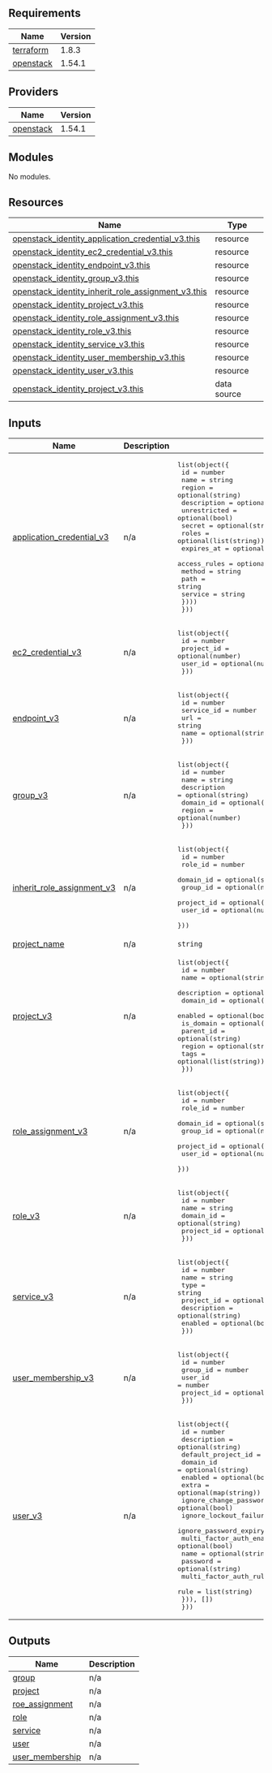 ## Requirements

| Name | Version |
|------|---------|
| <a name="requirement_terraform"></a> [terraform](#requirement\_terraform) | 1.8.3 |
| <a name="requirement_openstack"></a> [openstack](#requirement\_openstack) | 1.54.1 |

## Providers

| Name | Version |
|------|---------|
| <a name="provider_openstack"></a> [openstack](#provider\_openstack) | 1.54.1 |

## Modules

No modules.

## Resources

| Name | Type |
|------|------|
| [openstack_identity_application_credential_v3.this](https://registry.terraform.io/providers/terraform-provider-openstack/openstack/1.54.1/docs/resources/identity_application_credential_v3) | resource |
| [openstack_identity_ec2_credential_v3.this](https://registry.terraform.io/providers/terraform-provider-openstack/openstack/1.54.1/docs/resources/identity_ec2_credential_v3) | resource |
| [openstack_identity_endpoint_v3.this](https://registry.terraform.io/providers/terraform-provider-openstack/openstack/1.54.1/docs/resources/identity_endpoint_v3) | resource |
| [openstack_identity_group_v3.this](https://registry.terraform.io/providers/terraform-provider-openstack/openstack/1.54.1/docs/resources/identity_group_v3) | resource |
| [openstack_identity_inherit_role_assignment_v3.this](https://registry.terraform.io/providers/terraform-provider-openstack/openstack/1.54.1/docs/resources/identity_inherit_role_assignment_v3) | resource |
| [openstack_identity_project_v3.this](https://registry.terraform.io/providers/terraform-provider-openstack/openstack/1.54.1/docs/resources/identity_project_v3) | resource |
| [openstack_identity_role_assignment_v3.this](https://registry.terraform.io/providers/terraform-provider-openstack/openstack/1.54.1/docs/resources/identity_role_assignment_v3) | resource |
| [openstack_identity_role_v3.this](https://registry.terraform.io/providers/terraform-provider-openstack/openstack/1.54.1/docs/resources/identity_role_v3) | resource |
| [openstack_identity_service_v3.this](https://registry.terraform.io/providers/terraform-provider-openstack/openstack/1.54.1/docs/resources/identity_service_v3) | resource |
| [openstack_identity_user_membership_v3.this](https://registry.terraform.io/providers/terraform-provider-openstack/openstack/1.54.1/docs/resources/identity_user_membership_v3) | resource |
| [openstack_identity_user_v3.this](https://registry.terraform.io/providers/terraform-provider-openstack/openstack/1.54.1/docs/resources/identity_user_v3) | resource |
| [openstack_identity_project_v3.this](https://registry.terraform.io/providers/terraform-provider-openstack/openstack/1.54.1/docs/data-sources/identity_project_v3) | data source |

## Inputs

| Name | Description | Type | Default | Required |
|------|-------------|------|---------|:--------:|
| <a name="input_application_credential_v3"></a> [application\_credential\_v3](#input\_application\_credential\_v3) | n/a | <pre>list(object({<br>    id           = number<br>    name         = string<br>    region       = optional(string)<br>    description  = optional(string)<br>    unrestricted = optional(bool)<br>    secret       = optional(string)<br>    roles        = optional(list(string))<br>    expires_at   = optional(string)<br>    access_rules = optional(list(object({<br>      method  = string<br>      path    = string<br>      service = string<br>    })))<br>  }))</pre> | `[]` | no |
| <a name="input_ec2_credential_v3"></a> [ec2\_credential\_v3](#input\_ec2\_credential\_v3) | n/a | <pre>list(object({<br>    id         = number<br>    project_id = optional(number)<br>    user_id    = optional(number)<br>  }))</pre> | `[]` | no |
| <a name="input_endpoint_v3"></a> [endpoint\_v3](#input\_endpoint\_v3) | n/a | <pre>list(object({<br>    id         = number<br>    service_id = number<br>    url        = string<br>    name       = optional(string)<br>  }))</pre> | `[]` | no |
| <a name="input_group_v3"></a> [group\_v3](#input\_group\_v3) | n/a | <pre>list(object({<br>    id          = number<br>    name        = string<br>    description = optional(string)<br>    domain_id   = optional(string)<br>    region      = optional(number)<br>  }))</pre> | `[]` | no |
| <a name="input_inherit_role_assignment_v3"></a> [inherit\_role\_assignment\_v3](#input\_inherit\_role\_assignment\_v3) | n/a | <pre>list(object({<br>    id         = number<br>    role_id    = number<br>    domain_id  = optional(string)<br>    group_id   = optional(number)<br>    project_id = optional(number)<br>    user_id    = optional(number)<br>  }))</pre> | `[]` | no |
| <a name="input_project_name"></a> [project\_name](#input\_project\_name) | n/a | `string` | n/a | yes |
| <a name="input_project_v3"></a> [project\_v3](#input\_project\_v3) | n/a | <pre>list(object({<br>    id          = number<br>    name        = optional(string)<br>    description = optional(string)<br>    domain_id   = optional(string)<br>    enabled     = optional(bool)<br>    is_domain   = optional(bool)<br>    parent_id   = optional(string)<br>    region      = optional(string)<br>    tags        = optional(list(string))<br>  }))</pre> | `[]` | no |
| <a name="input_role_assignment_v3"></a> [role\_assignment\_v3](#input\_role\_assignment\_v3) | n/a | <pre>list(object({<br>    id         = number<br>    role_id    = number<br>    domain_id  = optional(string)<br>    group_id   = optional(number)<br>    project_id = optional(number)<br>    user_id    = optional(number)<br>  }))</pre> | `[]` | no |
| <a name="input_role_v3"></a> [role\_v3](#input\_role\_v3) | n/a | <pre>list(object({<br>    id         = number<br>    name       = string<br>    domain_id  = optional(string)<br>    project_id = optional(number)<br>  }))</pre> | `[]` | no |
| <a name="input_service_v3"></a> [service\_v3](#input\_service\_v3) | n/a | <pre>list(object({<br>    id          = number<br>    name        = string<br>    type        = string<br>    project_id  = optional(number)<br>    description = optional(string)<br>    enabled     = optional(bool)<br>  }))</pre> | `[]` | no |
| <a name="input_user_membership_v3"></a> [user\_membership\_v3](#input\_user\_membership\_v3) | n/a | <pre>list(object({<br>    id         = number<br>    group_id   = number<br>    user_id    = number<br>    project_id = optional(number)<br>  }))</pre> | `[]` | no |
| <a name="input_user_v3"></a> [user\_v3](#input\_user\_v3) | n/a | <pre>list(object({<br>    id                                    = number<br>    description                           = optional(string)<br>    default_project_id                    = optional(string)<br>    domain_id                             = optional(string)<br>    enabled                               = optional(bool)<br>    extra                                 = optional(map(string))<br>    ignore_change_password_upon_first_use = optional(bool)<br>    ignore_lockout_failure_attempts       = optional(bool)<br>    ignore_password_expiry                = optional(bool)<br>    multi_factor_auth_enabled             = optional(bool)<br>    name                                  = optional(string)<br>    password                              = optional(string)<br>    multi_factor_auth_rule = optional(list(object({<br>      rule = list(string)<br>    })), [])<br>  }))</pre> | `[]` | no |

## Outputs

| Name | Description |
|------|-------------|
| <a name="output_group"></a> [group](#output\_group) | n/a |
| <a name="output_project"></a> [project](#output\_project) | n/a |
| <a name="output_roe_assignment"></a> [roe\_assignment](#output\_roe\_assignment) | n/a |
| <a name="output_role"></a> [role](#output\_role) | n/a |
| <a name="output_service"></a> [service](#output\_service) | n/a |
| <a name="output_user"></a> [user](#output\_user) | n/a |
| <a name="output_user_membership"></a> [user\_membership](#output\_user\_membership) | n/a |
